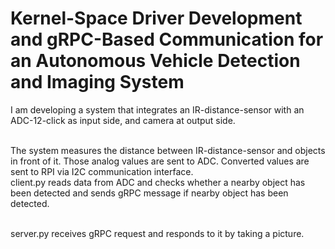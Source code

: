 # Kernel-Space Driver Development and gRPC-Based Communication for an Autonomous Vehicle Detection and Imaging System

I am developing a system that integrates an IR-distance-sensor with an ADC-12-click as input side, and camera at output side.  <br><br>

The system measures the distance between IR-distance-sensor and objects in front of it. Those analog values are sent to ADC. Converted values are sent to RPI via I2C communication interface.<br> 
client.py reads data from ADC and checks whether a nearby object has been detected and sends gRPC message if nearby object has been detected.<br><br>

server.py receives gRPC request and responds to it by taking a picture.
